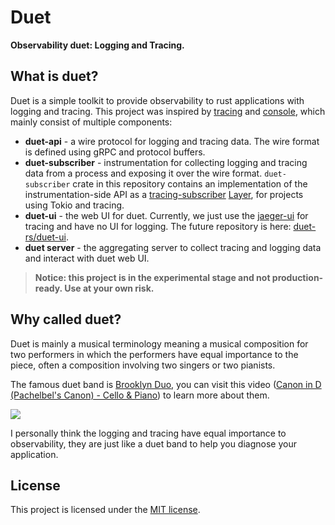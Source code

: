 # Duet

**Observability duet: Logging and Tracing.**

## What is duet?

Duet is a simple toolkit to provide observability to rust applications with logging and tracing. This project was inspired by [tracing](https://github.com/tokio-rs/tracing) and [console](https://github.com/tokio-rs/console), which mainly consist of multiple components:

- **duet-api** - a wire protocol for logging and tracing data. The wire format is defined using gRPC and protocol buffers.
- **duet-subscriber** - instrumentation for collecting logging and tracing data from a process and exposing it over the wire format. `duet-subscriber` crate in this repository contains an implementation of the instrumentation-side API as a [tracing-subscriber](https://crates.io/crates/tracing-subscriber) [Layer](https://docs.rs/tracing-subscriber/latest/tracing_subscriber/layer/trait.Layer.html), for projects using Tokio and tracing.
- **duet-ui** - the web UI for duet. Currently, we just use the [jaeger-ui]() for tracing and have no UI for logging. The future repository is here: [duet-rs/duet-ui](https://github.com/duet-rs/duet-ui).
- **duet server** - the aggregating server to collect tracing and logging data and interact with duet web UI.

> **Notice: this project is in the experimental stage and not production-ready. Use at your own risk.**

## Why called duet?

Duet is mainly a musical terminology meaning a musical composition for two performers in which the performers have equal importance to the piece, often a composition involving two singers or two pianists.

The famous duet band is [Brooklyn Duo](https://www.youtube.com/c/BrooklynDuo), you can visit this video ([Canon in D (Pachelbel's Canon) - Cello & Piano](https://www.youtube.com/watch?v=Ptk_1Dc2iPY)) to learn more about them.

![](https://i.ytimg.com/vi/Ptk_1Dc2iPY/maxresdefault.jpg)

I personally think the logging and tracing have equal importance to observability, they are just like a duet band to help you diagnose your application.

## License

This project is licensed under the [MIT license](./LICENSE).
